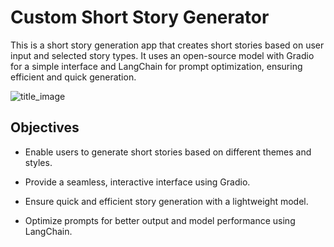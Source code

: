 # Custom Short Story Generator

This is a short story generation app that creates short stories based on user input and selected story types. It uses an open-source model with Gradio for a simple interface and LangChain for prompt optimization, ensuring efficient and quick generation.

![title_image](images/title.png)

## Objectives

-  Enable users to generate short stories based on different themes and styles.

- Provide a seamless, interactive interface using Gradio.

- Ensure quick and efficient story generation with a lightweight model.

- Optimize prompts for better output and model performance using LangChain.
